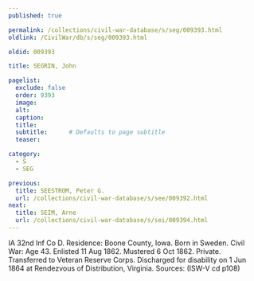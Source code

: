 ```yaml
---
published: true

permalink: /collections/civil-war-database/s/seg/009393.html
oldlink: /CivilWar/db/s/seg/009393.html

oldid: 009393

title: SEGRIN, John

pagelist:
  exclude: false
  order: 9393
  image: 
  alt:
  caption:
  title:
  subtitle:      # Defaults to page subtitle
  teaser:

category: 
  - S 
  - SEG

previous:
  title: SEESTROM, Peter G.
  url: /collections/civil-war-database/s/see/009392.html  
next:
  title: SEIM, Arne
  url: /collections/civil-war-database/s/sei/009394.html   
---
```

IA 32nd Inf Co D. Residence: Boone County, Iowa. Born in Sweden. Civil War: Age 43. Enlisted 11 Aug 1862. Mustered 6 Oct 1862. Private. Transferred to Veteran Reserve Corps. Discharged for disability on 1 Jun 1864 at Rendezvous of Distribution, Virginia. Sources: (ISW-V cd p108)
